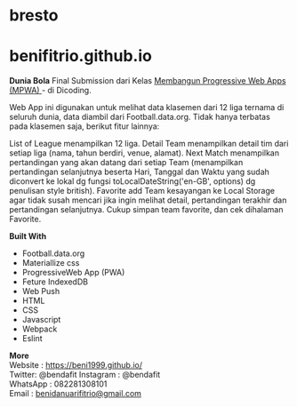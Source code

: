 # bresto

# benifitrio.github.io
<b>Dunia Bola</b>
Final Submission dari Kelas <a href="https://www.dicoding.com/academies/74">Membangun Progressive Web Apps (MPWA) </a> - di Dicoding.

Web App ini digunakan untuk melihat data klasemen dari 12 liga ternama di seluruh dunia, data diambil dari Football.data.org. Tidak hanya terbatas pada klasemen saja, berikut fitur lainnya:

List of League menampilkan 12 liga.
Detail Team menampilkan detail tim dari setiap liga (nama, tahun berdiri, venue, alamat).
Next Match menampilkan pertandingan yang akan datang dari setiap Team (menampilkan pertandingan selanjutnya beserta Hari, Tanggal dan Waktu yang sudah diconvert ke lokal dg fungsi toLocalDateString('en-GB', options) dg penulisan style british).
Favorite add Team kesayangan ke Local Storage agar tidak susah mencari jika ingin melihat detail, pertandingan terakhir dan pertandingan selanjutnya. Cukup simpan team favorite, dan cek dihalaman Favorite.

<b>Built With</b>
<ul>
  <li>Football.data.org</li>
  <li>Materiallize css</li> 
  <li>ProgressiveWeb App (PWA)</li>      
  <li>Feture IndexedDB</li>
  <li>Web Push</li>
  <li>HTML</li>
   <li>CSS</li>
   <li>Javascript</li>
   <li>Webpack</li>
   <li>Eslint</li>
 </ul>
 
 <b>More</b> <br>
Website  : https://beni1999.github.io/ <br>
Twitter: @bendafit Instagram : @bendafit<br>
WhatsApp : 082281308101<br>
Email : benidanuarifitrio@gmail.com<br>
